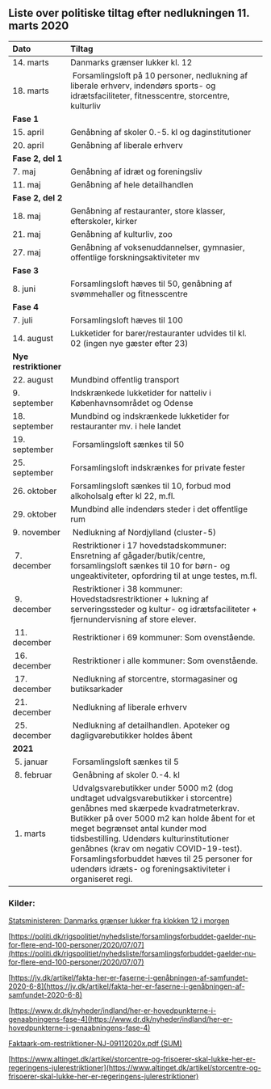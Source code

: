 ## Liste over politiske tiltag efter nedlukningen 11. marts 2020

| Dato | Tiltag |
|:--|:--|
| 14. marts | Danmarks grænser lukker kl. 12 |
| 18. marts | Forsamlingsloft på 10 personer, nedlukning af liberale erhverv, indendørs sports- og idrætsfaciliteter, fitnesscentre, storcentre, kulturliv |
| **Fase 1** |
| 15. april | Genåbning af skoler 0.-5. kl og daginstitutioner |
| 20. april | Genåbning af liberale erhverv |
| **Fase 2, del 1** |
| 7. maj | Genåbning af idræt og foreningsliv |
| 11. maj | Genåbning af hele detailhandlen |
| **Fase 2, del 2** |
| 18. maj | Genåbning af restauranter, store klasser, efterskoler, kirker |
| 21. maj | Genåbning af kulturliv, zoo |
| 27. maj | Genåbning af voksenuddannelser, gymnasier, offentlige forskningsaktiviteter mv |
| **Fase 3** |
| 8. juni | Forsamlingsloft hæves til 50, genåbning af svømmehaller og fitnesscentre |
| **Fase 4** |
| 7. juli | Forsamlingsloft hæves til 100 |
| 14. august | Lukketider for barer/restauranter udvides til kl. 02 (ingen nye gæster efter 23) |
| **Nye restriktioner** |
| 22. august | Mundbind offentlig transport |
| 9. september | Indskrænkede lukketider for natteliv i Københavnsområdet og Odense |
| 18. september | Mundbind og indskrænkede lukketider for restauranter mv. i hele landet |
| 19. september | Forsamlingsloft sænkes til 50
| 25. september | Forsamlingsloft indskrænkes for private fester |
| 26. oktober | Forsamlingsloft sænkes til 10, forbud mod alkoholsalg efter kl 22, m.fl. |
| 29. oktober | Mundbind alle indendørs steder i det offentlige rum |
| 9. november | Nedlukning af Nordjylland (cluster-5) |
| 7. december | Restriktioner i 17 hovedstadskommuner: Ensretning af gågader/butik/centre,  forsamlingsloft sænkes til 10 for børn- og ungeaktiviteter, opfordring til at unge testes, m.fl.  |
| 9. december | Restriktioner i 38 kommuner: Hovedstadsrestriktioner + lukning af serveringssteder og kultur- og idrætsfaciliteter + fjernundervisning af store elever.  |
| 11. december | Restriktioner i 69 kommuner: Som ovenstående.  |
| 16. december | Restriktioner i alle kommuner: Som ovenstående.  |
| 17. december | Nedlukning af storcentre, stormagasiner og butiksarkader |
| 21. december | Nedlukning af liberale erhverv |
| 25. december | Nedlukning af detailhandlen. Apoteker og dagligvarebutikker holdes åbent |
| **2021** |
| 5. januar | Forsamlingsloft sænkes til 5 |
| 8. februar | Genåbning af skoler 0.-4. kl |
| 1. marts | Udvalgsvarebutikker under 5000 m2 (dog undtaget udvalgsvarebutikker i storcentre) genåbnes med skærpede kvadratmeterkrav. Butikker på over 5000 m2 kan holde åbent for et meget begrænset antal kunder mod tidsbestilling. Udendørs kulturinstitutioner genåbnes (krav om negativ COVID-19-test). Forsamlingsforbuddet hæves til 25 personer for udendørs idræts- og foreningsaktiviteter i organiseret regi.|



### Kilder:

[Statsministeren: Danmarks grænser lukker fra klokken 12 i morgen](https://www.dr.dk/nyheder/indland/statsministeren-danmarks-graenser-lukker-fra-klokken-12-i-morgen)

[https://politi.dk/rigspolitiet/nyhedsliste/forsamlingsforbuddet-gaelder-nu-for-flere-end-100-personer/2020/07/07](https://politi.dk/rigspolitiet/nyhedsliste/forsamlingsforbuddet-gaelder-nu-for-flere-end-100-personer/2020/07/07)

[https://jv.dk/artikel/fakta-her-er-faserne-i-genåbningen-af-samfundet-2020-6-8](https://jv.dk/artikel/fakta-her-er-faserne-i-genåbningen-af-samfundet-2020-6-8)

[https://www.dr.dk/nyheder/indland/her-er-hovedpunkterne-i-genaabningens-fase-4](https://www.dr.dk/nyheder/indland/her-er-hovedpunkterne-i-genaabningens-fase-4)

[Faktaark-om-restriktioner-NJ-09112020x.pdf (SUM)](https://sum.dk/Aktuelt/Nyheder/Coronavirus/2020/November/~/media/Filer%20-%20dokumenter/01-corona/Faktaark-om-restriktioner-NJ-09112020x.pdf)

[https://www.altinget.dk/artikel/storcentre-og-frisoerer-skal-lukke-her-er-regeringens-julerestriktioner](https://www.altinget.dk/artikel/storcentre-og-frisoerer-skal-lukke-her-er-regeringens-julerestriktioner)
